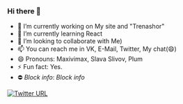 ### Hi there 👋

- 🔭 I’m currently working on My site and "Trenashor"
- 🌱 I’m currently learning React
- 👯 I’m looking to collaborate with Me)
- 📫 You can reach me in VK, E-Mail, Twitter, My chat(😄)
- 😄 Pronouns: Maxivimax, Slava Slivov, Plum
- ⚡ Fun fact: Yes.
- ⛔ *Block info*: *Block info*

<a href="www.vk.com/maxivimax"><img alt="Twitter URL" src="https://sun9-24.userapi.com/impf/_A3VTu5rMnOOCxiY7yuqU9el7j_X6GYvf-12Wg/CIQUsTYKEqM.jpg?size=61x20&quality=96&proxy=1&sign=2837aee2200461ceb7682a0ef92747c8&type=album"></a>
